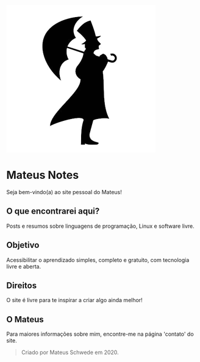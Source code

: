 ![Logo](anexos/icons/logoCircle64.png)
# Mateus Notes
Seja bem-vindo(a) ao site pessoal do Mateus!

## O que encontrarei aqui?
Posts e resumos sobre linguagens de programação, Linux e software livre.

## Objetivo
Acessibilitar o aprendizado simples, completo e gratuito, com tecnologia livre e aberta.

## Direitos
O site é livre para te inspirar a criar algo ainda melhor!

## O Mateus
Para maiores informações sobre mim, encontre-me na página 'contato' do site.

> Criado por Mateus Schwede em 2020.